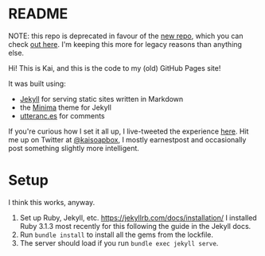 # README

NOTE: this repo is deprecated in favour of the [new repo](https://github.com/kaisoapbox/kaisoapbox.github.io), which you can check [out here](https://kaisoapbox.github.io). I'm keeping this more for legacy reasons than anything else.

Hi! This is Kai, and this is the code to my (old) GitHub Pages site!

It was built using:

- [Jekyll](https://jekyllrb.com/) for serving static sites written in Markdown
- the [Minima](https://github.com/jekyll/minima) theme for Jekyll
- [utteranc.es](https://utteranc.es) for comments

If you're curious how I set it all up, I live-tweeted the experience [here](https://twitter.com/kaisoapbox/status/1449033509545267204). Hit me up on Twitter at [@kaisoapbox](https://twitter.com/kaisoapbox), I mostly earnestpost and occasionally post something slightly more intelligent.

# Setup

I think this works, anyway.

1. Set up Ruby, Jekyll, etc. https://jekyllrb.com/docs/installation/
   I installed Ruby 3.1.3 most recently for this following the guide in the Jekyll docs.
2. Run `bundle install` to install all the gems from the lockfile.
3. The server should load if you run `bundle exec jekyll serve`.
